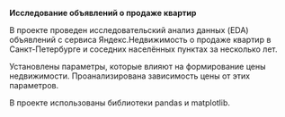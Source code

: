 **Исследование объявлений о продаже квартир**

В проекте проведен исследовательский анализ данных (EDA) объявлений с сервиса Яндекс.Недвижимость о продаже квартир в Санкт-Петербурге и соседних населённых пунктах за несколько лет.

Установлены параметры, которые влияют на формирование цены недвижимости. Проанализирована зависимость цены от этих параметров.

В проекте использованы библиотеки pandas и matplotlib.
